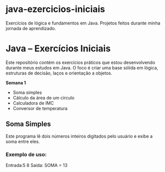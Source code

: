 # java-ezercicios-iniciais
Exercícios de lógica e fundamentos em Java. Projetos feitos durante minha jornada de aprendizado.
# Java – Exercícios Iniciais

Este repositório contém os exercícios práticos que estou desenvolvendo durante meus estudos em Java. O foco é criar uma base sólida em lógica, estruturas de decisão, laços e orientação a objetos.

**Semana 1**  
- Soma simples  
- Cálculo da área de um círculo  
- Calculadora de IMC  
- Conversor de temperatura
## Soma Simples

Este programa lê dois números inteiros digitados pelo usuário e exibe a soma entre eles.

### Exemplo de uso:

Entrada:5 8 
Saída: SOMA = 13
